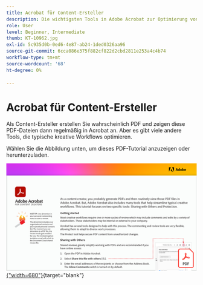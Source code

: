 ```yaml
---
title: Acrobat für Content-Ersteller
description: Die wichtigsten Tools in Adobe Acrobat zur Optimierung von Kreativ-Workflows kennenlernen.
role: User
level: Beginner, Intermediate
thumb: KT-10962.jpg
exl-id: 5c935d0b-0ed6-4e87-ab24-1ded0326aa96
source-git-commit: 6cca086e375f882cf822d2cbd2811e253a4c4b74
workflow-type: tm+mt
source-wordcount: '68'
ht-degree: 0%

---
```


# Acrobat für Content-Ersteller

Als Content-Ersteller erstellen Sie wahrscheinlich PDF und zeigen diese PDF-Dateien dann regelmäßig in Acrobat an. Aber es gibt viele andere Tools, die typische kreative Workflows optimieren.

Wählen Sie die Abbildung unten, um dieses PDF-Tutorial anzuzeigen oder herunterzuladen.

[![Bild der ersten Seite des Tutorials](assets/Acrobatforcontentcreators.png){&quot;width=680&quot;}](assets/Acrobat-for-Content-Creators.pdf){target=&quot;blank&quot;}
